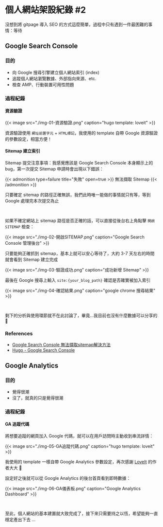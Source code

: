 # 個人網站架設紀錄 #2


<!--more-->

沒想到將 gitpage 導入 SEO 的方式這麼簡單，過程中只有遇到一件最困難的事情：等待

## Google Search Console

### 目的

- 向 Google 搜尋引擎建立個人網站索引 (index)
- 追蹤個人網站瀏覽數據、外部指向來源、etc.
- 檢查 AMP、行動裝置可用性問題

### 過程紀錄

#### 資源驗證

{{< image src="./img-01-資源驗證.png" caption="hugo template: loveit" >}}

資源驗證使用 `網址前置字元` + `HTML標記`，我使用的 template 自帶 Google 資源驗證的參數設定，相當方便！

#### Sitemap 建立索引

Sitemap 提交注意事項：我感覺應該是 Google Search Console 本身顯示上的 bug，第一次提交 Sitemap 申請時會出現以下錯誤：

{{< admonition type=failure title="失敗" open=true >}}
無法擷取 Sitemap
{{< /admonition >}}

只要確定 sitemap 的路徑正確無誤，我們此時唯一能做的事情就只有等，等到 Google 處理完本次提交為止

<br>

如果不確定網站上 sitemap 路徑是否正確的話，可以直接從後台右上角點擊 `開啟 SITEMAP` 檢查：

{{< image src="./img-02-開啟SITEMAP.png" caption="Google Search Console 管理後台" >}}

只要能夠正確抓到 sitemap，基本上就可以安心等待了，大約 3-7 天左右的時間就會看到 Sitemap 建立完成

{{< image src="./img-03-驗證成功.png" caption="成功新增 Sitemap" >}}

最後在 Google 搜尋上輸入 `site:{your_blog_path}` 確認是否確實被加入索引

{{< image src="./img-04-確認結果.png" caption="google chrome 搜尋結果" >}}

<br>

剩下的分析與使用環節就不在此討論了，畢竟...我目前也沒有什麼數據可以分享的 🥹

### References

- [Google Search Console 無法擷取sitemap解決方法](https://kyiplay.com/2020/04/google-search-console-coudnt-fetch-sitemap/)
- [Hugo - Google Search Console](https://yidti.github.io/blog/hugo/gsc/)

## Google Analytics

### 目的

- 覺得很潮
- 沒了，就真的只是覺得很潮

### 過程紀錄

#### GA 追蹤代碼

將想要追蹤的網頁加入 Google 代碼，就可以在用戶訪問時主動收到串流詳情：

{{< image src="./img-05-GA追蹤代碼.png" caption="hugo template: loveit" >}}

我使用的 template 一樣自帶 Google Analytics 參數設定，再次感謝 [LoveIt](https://github.com/dillonzq/LoveIt) 的作者大大 🫡

設定好之後就可以從 Google Analytics 的後台首頁看到即時數據：

{{< image src="./img-06-GA儀表板.png" caption="Google Analytics Dashboard" >}}

<br>

至此，個人網站的基本建置就大致完成了，接下來只需要持之以恆，希望能夠一直穩定產出下去 ...

